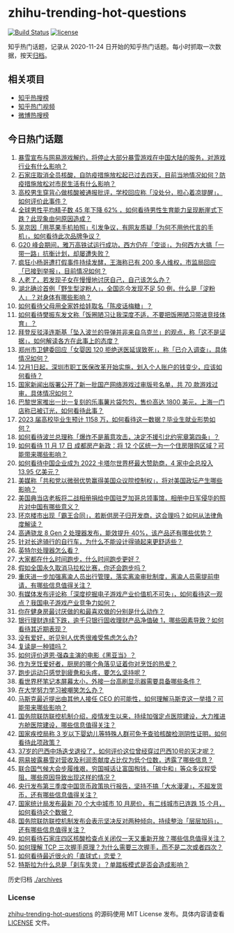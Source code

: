 # zhihu-trending-hot-questions

[![Build Status](https://github.com/justjavac/zhihu-trending-hot-questions/workflows/ci/badge.svg?branch=master)](https://github.com/justjavac/zhihu-trending-hot-questions/actions)
[![license](https://img.shields.io/github/license/justjavac/zhihu-trending-hot-questions)](https://github.com/justjavac/zhihu-trending-hot-questions/blob/master/LICENSE)

知乎热门话题，记录从 2020-11-24 日开始的知乎热门话题。每小时抓取一次数据，按天[归档](./archives)。

## 相关项目

- [知乎热搜榜](https://github.com/justjavac/zhihu-trending-top-search)
- [知乎热门视频](https://github.com/justjavac/zhihu-trending-hot-video)
- [微博热搜榜](https://github.com/justjavac/weibo-trending-hot-search)

## 今日热门话题

<!-- BEGIN -->
<!-- 最后更新时间 Fri Nov 18 2022 01:22:47 GMT+0800 (China Standard Time) -->

1. [暴雪宣布与网易游戏解约，将停止大部分暴雪游戏在中国大陆的服务，对游戏行业有什么影响？](https://www.zhihu.com/question/567189047)
1. [石家庄取消全员核酸，自防疫措施放松起已过去四天，目前当地情况如何？防疫措施放松对市民生活有什么影响？](https://www.zhihu.com/question/567186621)
1. [高校男生穿背心做核酸被通报批评，学校回应称「没处分，担心着凉提醒」，如何评价此事件？](https://www.zhihu.com/question/567201283)
1. [全球男性平均精子数 45 年下降 62% ，如何看待男性生育能力呈现断崖式下跌？此现象由何原因造成？](https://www.zhihu.com/question/567194805)
1. [吴京因「用苹果手机拍照」引发争议，有网友质疑「为何不用他代言的手机」，如何看待此次品牌争议？](https://www.zhihu.com/question/567224963)
1. [G20 峰会期间，雅万高铁试运行成功，西方仍在「空谈」，为何西方大搞「一带一路」抗衡计划，却屡遭失败？](https://www.zhihu.com/question/567070145)
1. [疯狂小杨哥遭打假事件持续发酵，王海称已有 200 多人维权，市监局回应「已接到举报」，目前情况如何？](https://www.zhihu.com/question/567182904)
1. [人老了，若发现子女在慢慢地讨厌自己，自己该怎么办？](https://www.zhihu.com/question/424514346)
1. [湖北确诊首例「野生型淀粉人」，全国迄今发现不足 50 例，什么是「淀粉人」？对身体有哪些影响？](https://www.zhihu.com/question/567175465)
1. [如何看待父母用全家姓给娃取名「陈皮话梅糖」？](https://www.zhihu.com/question/565576041)
1. [如何看待樊振东发文称「饭圈陋习让我深度不适，不要把饭圈陋习带进竞技体育」？](https://www.zhihu.com/question/567018715)
1. [拜登反驳泽连斯基「坠入波兰的导弹并非来自乌克兰」的观点，称「这不是证据」，如何解读各方在此事上的态度？](https://www.zhihu.com/question/567225372)
1. [郑州市卫健委回应「女婴因 120 拒绝送医延误致死」，称「已介入调查」，具体情况如何？](https://www.zhihu.com/question/567232781)
1. [12月1日起，深圳市职工医保改革开始实施，划入个人账户的钱变少，应该如何看待？](https://www.zhihu.com/question/567036603)
1. [国家新闻出版署公开了新一批国产网络游戏过审版号名单，共 70 款游戏过审，具体情况如何？](https://www.zhihu.com/question/567255160)
1. [巴黎世家推出一比一复刻的乐事薯片袋包包，售价高达 1800 美元，上海一门店称已被订光，如何看待此事？](https://www.zhihu.com/question/566870286)
1. [2023 届高校毕业生预计 1158 万，如何看待这一数据？毕业生就业形势如何？](https://www.zhihu.com/question/566836851)
1. [如何看待波兰总理称「爆炸不是蓄意攻击，决定不援引北约宪章第四条」？](https://www.zhihu.com/question/567246286)
1. [如何看待 11 月 17 日 成都房产新政：将 12 个区统一为一个住房限购区域？可能带来哪些影响？](https://www.zhihu.com/question/567248296)
1. [如何看待中国企业成为 2022 卡塔尔世界杯最大赞助商，4 家中企总投入 13.95 亿美元？](https://www.zhihu.com/question/567039760)
1. [美媒称「共和党以微弱优势赢得美国众议院控制权」，将对美国政坛产生哪些影响？](https://www.zhihu.com/question/567176225)
1. [美国典当店老板将二战相册捐给中国驻芝加哥总领事馆，相册中日军侵华的照片对中国有哪些意义？](https://www.zhihu.com/question/567213911)
1. [环京楼市出现「霸王合同」，若断供房子归开发商，这合理吗？如何从法律角度解读？](https://www.zhihu.com/question/567178564)
1. [高通骁龙 8 Gen 2 处理器发布，能效提升 40%，该产品还有哪些优势？](https://www.zhihu.com/question/566987351)
1. [针对长途骑行的自行车，为什么不能设计得骑起来更舒适些？](https://www.zhihu.com/question/566105231)
1. [英特尔处理器怎么看？](https://www.zhihu.com/question/431743842)
1. [大家都在什么时间跑步，什么时间跑步更好？](https://www.zhihu.com/question/566637843)
1. [假如全国永久取消马拉松比赛，你还会跑步吗？](https://www.zhihu.com/question/566780085)
1. [重庆进一步加强离渝人员出行管理，落实离渝审批制度，离渝人员需提前申请，有哪些信息值得关注？](https://www.zhihu.com/question/567009870)
1. [有媒体发布评论称「深度挖掘电子游戏产业价值机不可失」，如何看待这一观点？我国电子游戏产业竞争力如何？](https://www.zhihu.com/question/567034109)
1. [你在健身房最讨厌做的和最喜欢做的分别是什么动作？](https://www.zhihu.com/question/566645756)
1. [银行理财连续下跌，逾千只银行固收理财产品净值破 1，哪些因素导致？如何看待其近期表现？](https://www.zhihu.com/question/567072705)
1. [没有爱好，听见别人优秀很难受焦虑怎么办?](https://www.zhihu.com/question/566848946)
1. [复读是一种错吗？](https://www.zhihu.com/question/557158657)
1. [如何评价道恩·强森主演的电影《黑亚当》？](https://www.zhihu.com/question/505219678)
1. [作为烹饪爱好者，厨房的哪个角落见证着你对烹饪的热爱？](https://www.zhihu.com/question/565804159)
1. [跑步运动只感觉到疲惫和头疼，要怎么坚持呢？](https://www.zhihu.com/question/566300925)
1. [看世界杯笔记本屏幕太小，外接一台高刷显示器需要具备哪些条件？](https://www.zhihu.com/question/564618051)
1. [在大学努力学习被嘲笑怎么办？](https://www.zhihu.com/question/562495996)
1. [马斯克最近提出由其他人接任 CEO 的可能性，如何理解马斯克这一举措？可能带来哪些影响？](https://www.zhihu.com/question/567181612)
1. [国务院联防联控机制介绍，疫情发生以来，持续加强定点医院建设，大力推进方舱医院建设，哪些信息值得关注？](https://www.zhihu.com/question/567230891)
1. [国家疾控局称 3 岁以下婴幼儿等特殊人群可免予查验核酸检测阴性证明，如何看待此项政策？](https://www.zhihu.com/question/567227275)
1. [37岁的巴西中场迭戈退役了，如何评价这位曾经穿过巴西10号的天才呢？](https://www.zhihu.com/question/566459365)
1. [网易披露暴雪对营收及利润贡献度占比仅为低个位数，透露了哪些信息？](https://www.zhihu.com/question/567236071)
1. [联合国气候大会步履维艰，穷国喊话让富国掏钱，「碳中和」等众多议程受阻，哪些原因导致出现这样的情况？](https://www.zhihu.com/question/567175607)
1. [央行发布第三季度中国货币政策执行报告，坚持不搞「大水漫灌」，不超发货币，还有哪些信息值得关注？](https://www.zhihu.com/question/567059233)
1. [国家统计局发布最新 70 个大中城市 10 月房价，有二线城市已连跌 15 个月，如何看待这个数据？](https://www.zhihu.com/question/567024698)
1. [国务院联防联控机制发布会表示坚决反对两种倾向，持续整治「层层加码」，还有哪些信息值得关注？](https://www.zhihu.com/question/567223268)
1. [如何看待石家庄四区核酸检查点关闭仅一天又重新开放？哪些信息值得关注？](https://www.zhihu.com/question/567076943)
1. [如何理解 TCP 三次握手原理？为什么需要三次握手，而不是二次或者四次？](https://www.zhihu.com/question/483007245)
1. [如何看待最近很火的「直球式」恋爱？](https://www.zhihu.com/question/545905514)
1. [特斯拉为什么总是「刹车失灵」？单踏板模式是否会造成影响？](https://www.zhihu.com/question/567183907)

<!-- END -->

历史归档 [./archives](./archives)

### License

[zhihu-trending-hot-questions](https://github.com/justjavac/zhihu-trending-hot-questions)
的源码使用 MIT License 发布。具体内容请查看 [LICENSE](./LICENSE) 文件。
